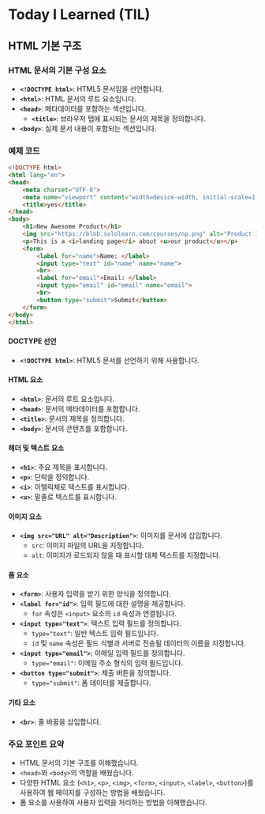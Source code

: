 # Today I Learned (TIL)

## HTML 기본 구조

### HTML 문서의 기본 구성 요소

- **`<!DOCTYPE html>`**: HTML5 문서임을 선언합니다.
- **`<html>`**: HTML 문서의 루트 요소입니다.
- **`<head>`**: 메타데이터를 포함하는 섹션입니다.
  - **`<title>`**: 브라우저 탭에 표시되는 문서의 제목을 정의합니다.
- **`<body>`**: 실제 문서 내용이 포함되는 섹션입니다.

### 예제 코드

```html
<!DOCTYPE html>
<html lang="en">
<head>
    <meta charset="UTF-8">
    <meta name="viewport" content="width=device-width, initial-scale=1.0">
    <title>yes</title>
</head>
<body>
    <h1>New Awesome Product</h1>
    <img src="https://blob.sololearn.com/courses/np.png" alt="Product Image">
    <p>This is a <i>landing page</i> about <u>our product</u></p>
    <form>
        <label for="name">Name: </label>
        <input type="text" id="name" name="name">
        <br>
        <label for="email">Email: </label>
        <input type="email" id="email" name="email">
        <br>
        <button type="submit">Submit</button>
    </form>
</body>
</html>
```

#### DOCTYPE 선언

- **`<!DOCTYPE html>`**: HTML5 문서를 선언하기 위해 사용합니다.

#### HTML 요소

- **`<html>`**: 문서의 루트 요소입니다.
- **`<head>`**: 문서의 메타데이터를 포함합니다.
- **`<title>`**: 문서의 제목을 정의합니다.
- **`<body>`**: 문서의 콘텐츠를 포함합니다.

#### 헤더 및 텍스트 요소

- **`<h1>`**: 주요 제목을 표시합니다.
- **`<p>`**: 단락을 정의합니다.
- **`<i>`**: 이탤릭체로 텍스트를 표시합니다.
- **`<u>`**: 밑줄로 텍스트를 표시합니다.

#### 이미지 요소

- **`<img src="URL" alt="Description">`**: 이미지를 문서에 삽입합니다.
  - `src`: 이미지 파일의 URL을 지정합니다.
  - `alt`: 이미지가 로드되지 않을 때 표시할 대체 텍스트를 지정합니다.

#### 폼 요소

- **`<form>`**: 사용자 입력을 받기 위한 양식을 정의합니다.
- **`<label for="id">`**: 입력 필드에 대한 설명을 제공합니다.
  - `for` 속성은 `<input>` 요소의 `id` 속성과 연결됩니다.
- **`<input type="text">`**: 텍스트 입력 필드를 정의합니다.
  - `type="text"`: 일반 텍스트 입력 필드입니다.
  - `id` 및 `name` 속성은 필드 식별과 서버로 전송될 데이터의 이름을 지정합니다.
- **`<input type="email">`**: 이메일 입력 필드를 정의합니다.
  - `type="email"`: 이메일 주소 형식의 입력 필드입니다.
- **`<button type="submit">`**: 제출 버튼을 정의합니다.
  - `type="submit"`: 폼 데이터를 제출합니다.

#### 기타 요소

- **`<br>`**: 줄 바꿈을 삽입합니다.

### 주요 포인트 요약

- HTML 문서의 기본 구조를 이해했습니다.
- `<head>`와 `<body>`의 역할을 배웠습니다.
- 다양한 HTML 요소 (`<h1>`, `<p>`, `<img>`, `<form>`, `<input>`, `<label>`, `<button>`)를 사용하여 웹 페이지를 구성하는 방법을 배웠습니다.
- 폼 요소를 사용하여 사용자 입력을 처리하는 방법을 이해했습니다.